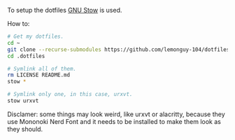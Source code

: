 To setup the dotfiles [GNU Stow](https://www.gnu.org/software/stow) is used.

How to:
```bash
# Get my dotfiles.
cd ~
git clone --recurse-submodules https://github.com/lemonguy-104/dotfiles.git ~/.dotfiles
cd .dotfiles

# Symlink all of them.
rm LICENSE README.md
stow *

# Symlink only one, in this case, urxvt.
stow urxvt
```

Disclamer: some things may look weird, like urxvt or alacritty, because they use Mononoki Nerd Font and it needs to be installed to make them look as they should.

